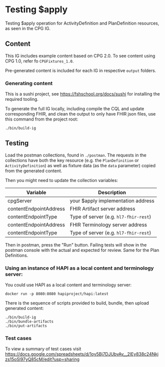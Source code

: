 # Testing $apply

Testing $apply operation for ActivityDefinition and PlanDefinition resources, as seen in the CPG IG.

## Content

This IG includes example content based on CPG 2.0. To see content using CPG 1.0, refer fo `CPGFixtures_1.0`.

Pre-generated content is included for each IG in respective `output` folders.

### Generating content

This is a sushi project, see https://fshschool.org/docs/sushi for installing
the required tooling.

To generate the full IG locally, including compile the CQL and update corresponding FHIR,
and clean the output to only have FHIR json files, use this command from the
project root:

```
./bin/build-ig
```

## Testing

Load the postman collections, found in `./postman`. The requests in the
collections have both the key resource (e.g. the `PlanDefinition` or
`ActivityDefinition`) as well as fixture data (as the `data` parameter) copied
from the generated content.

Then you might need to update the collection variables:


| Variable                | Description                           |
|-------------------------|---------------------------------------|
| cpgServer               | your $apply implementation address    |
| contentEndpointAddress  | FHIR Artifact server address          |
| contentEndpointType     | Type of server (e.g. `hl7-fhir-rest`) |
| contentEndpointAddress  | FHIR Terminology server address       |
| contentEndpointType     | Type of server (e.g. `hl7-fhir-rest`) |


Then in postman, press the "Run" button. Failing tests will show in the postman console
with the actual and expected for review. Same for the Plan Definitions.

### Using an instance of HAPI as a local content and terminology server:

You could use HAPI as a local content and terminology server:
```
docker run -p 8080:8080 hapiproject/hapi:latest
```

There is the sequence of scripts provided to build, bundle, then upload
generated content:
```
./bin/build-ig
./bin/bundle-artifacts
./bin/put-artifacts
```

### Test cases

To view a summary of test cases visit
https://docs.google.com/spreadsheets/d/1oy5Bj7DJUbvAv__2IEy838c24Nkjzs15oSl97yQ85cM/edit?usp=sharing
